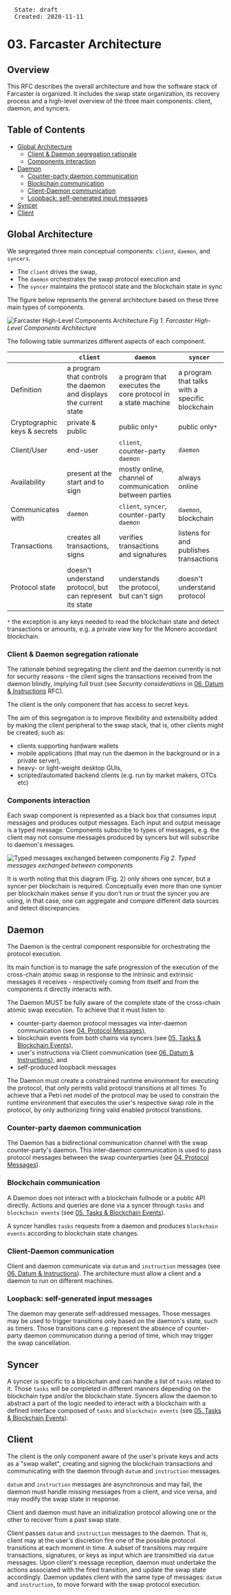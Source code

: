 <pre>
  State: draft
  Created: 2020-11-11
</pre>

# 03. Farcaster Architecture

## Overview

This RFC describes the overall architecture and how the software stack of Farcaster is organized. It includes the swap state organization, its recovery process and a high-level overview of the three main components: client, daemon, and syncers.

## Table of Contents

  * [Global Architecture](#global-architecture)
    * [Client & Daemon segregation rationale](#client--daemon-segregation-rationale)
    * [Components interaction](#components-interaction)
  * [Daemon](#daemon)
    * [Counter-party daemon communication](#counter-party-daemon-communication)
    * [Blockchain communication](#blockchain-communication)
    * [Client-Daemon communication](#client-daemon-communication)
    * [Loopback: self-generated input messages](#loopback-self-generated-input-messages)
  * [Syncer](#syncer)
  * [Client](#client)

## Global Architecture

We segregated three main conceptual components: `client`, `daemon`, and `syncers`.

- The `client` drives the swap,
- The `daemon` orchestrates the swap protocol execution and
- The `syncer` maintains the protocol state and the blockchain state in sync

The figure below represents the general architecture based on these three main types of components.

![Farcaster High-Level Components Architecture](./03-farcaster-architecture/global-farcaster-architecture.png)
*Fig 1. Farcaster High-Level Components Architecture*

The following table summarizes different aspects of each component.

|                              | `client`                                                          | `daemon`                                                     | `syncer`                                        |
|------------------------------|-------------------------------------------------------------------|--------------------------------------------------------------|-------------------------------------------------|
| Definition                   | a program that controls the daemon and displays the current state | a program that executes the core protocol in a state machine | a program that talks with a specific blockchain |
| Cryptographic keys & secrets | private & public                                                  | public only`*`                                               | public only`*`                                  |
| Client/User                  | end-user                                                          | `client`, counter-party `daemon`                             | `daemon`                                        |
| Availability                 | present at the start and to sign                                  | mostly online, channel of communication between parties      | always online                                   |
| Communicates with            | `daemon`                                                          | `client`, `syncer`, counter-party `daemon`                   | `daemon`, blockchain                            |
| Transactions                 | creates all transactions, signs                                   | verifies transactions and signatures                         | listens for and publishes transactions          |
| Protocol state               | doesn't understand protocol, but can represent its state          | understands the protocol, but can't sign                     | doesn't understand protocol                     |

 `*` the exception is any keys needed to read the blockchain state and detect transactions or amounts, e.g. a private view key for the Monero accordant blockchain.

### Client & Daemon segregation rationale

The rationale behind segregating the client and the daemon currently is not for security reasons - the client signs the transactions received from the daemon blindly, implying full trust (see *Security considerations* in [06. Datum & Instructions](./06-datum-and-instructions.md#security-considerations) RFC).

The client is the only component that has access to secret keys.

The aim of this segregation is to improve flexibility and extensibility added by making the client peripheral to the swap stack, that is, other clients might be created, such as:

- clients supporting hardware wallets
- mobile applications (that may run the daemon in the background or in a private server),
- heavy- or light-weight desktop GUIs,
- scripted/automated backend clients (e.g. run by market makers, OTCs etc)

### Components interaction

Each swap component is represented as a black box that consumes input messages and produces output messages. Each input and output message is a typed message. Components subscribe to types of messages, e.g. the client may not consume messages produced by syncers but will subscribe to daemon's messages.

![Typed messages exchanged between components](./03-farcaster-architecture/messages-architecture.png)
*Fig 2. Typed messages exchanged between components*

It is worth noting that this diagram (Fig. 2) only shows one syncer, but a syncer per blockchain is required. Conceptually even more than one syncer per blockchain makes sense if you don't run or trust the syncer you are using, in that case, one can aggregate and compare different data sources and detect discrepancies.

## Daemon

The Daemon is the central component responsible for orchestrating the protocol execution.

Its main function is to manage the safe progression of the execution of the cross-chain atomic swap in response to the intrinsic and extrinsic messages it receives - respectively coming from itself and from the components it directly interacts with.

The Daemon MUST be fully aware of the complete state of the cross-chain atomic swap execution. To achieve that it must listen to:

- counter-party daemon protocol messages via inter-daemon communication (see [04. Protocol Messages](./04-protocol-messages.md)),
- blockchain events from both chains via syncers (see [05. Tasks & Blockchain Events](./05-tasks-and-events.md)),
- user's instructions via Client communication (see [06. Datum & Instructions](./06-datum-and-instructions.md)), and
- self-produced loopback messages

The Daemon must create a constrained runtime environment for executing the protocol, that only permits valid protocol transitions at all times. To achieve that a Petri net model of the protocol may be used to constrain the runtime environment that executes the user's respective swap role in the protocol, by only authorizing firing valid enabled protocol transitions.

### Counter-party daemon communication

The Daemon has a bidirectional communication channel with the swap counter-party's daemon. This inter-daemon communication is used to pass protocol messages between the swap counterparties (see [04. Protocol Messages](./04-protocol-messages.md)).

### Blockchain communication

A Daemon does not interact with a blockchain fullnode or a public API directly. Actions and queries are done via a syncer through `tasks` and `blockchain events` (see [05. Tasks & Blockchain Events](./05-tasks-and-events.md)).

A syncer handles `tasks` requests from a daemon and produces `blockchain events` according to blockchain state changes.

### Client-Daemon communication

Client and daemon communicate via `datum` and `instruction` messages (see [06. Datum & Instructions](./06-datum-and-instructions.md)). The architecture must allow a client and a daemon to run on different machines.

### Loopback: self-generated input messages

The daemon may generate self-addressed messages. Those messages may be used to trigger transitions only based on the daemon's state, such as timers. Those transitions can e.g. represent the absence of counter-party daemon communication during a period of time, which may trigger the swap cancellation.

## Syncer

A syncer is specific to a blockchain and can handle a list of `tasks` related to it. Those `tasks` will be completed in different manners depending on the blockchain type and/or the blockchain state. Syncers allow the daemon to abstract a part of the logic needed to interact with a blockchain with a defined interface composed of `tasks` and `blockchain events` (see [05. Tasks & Blockchain Events](./05-tasks-and-events.md)).

## Client

The client is the only component aware of the user's private keys and acts as a "swap wallet", creating and signing the blockchain transactions and communicating with the daemon through `datum` and `instruction` messages.

`datum` and `instruction` messages are asynchronous and may fail, the daemon must handle missing messages from a client, and vice versa, and may modify the swap state in response.

Client and daemon must have an initialization protocol allowing one or the other to recover from a past swap state.

Client passes `datum` and `instruction` messages to the daemon. That is, client may at the user's discretion fire one of the possible protocol transitions at each moment in time. A subset of transitions may require transactions, signatures, or keys as input which are transmitted via `datum` messages. Upon client's message reception, daemon must undertake the actions associated with the fired transition, and update the swap state accordingly. Daemon updates client with the same type of messages: `datum` and `instruction`, to move forward with the swap protocol execution.
